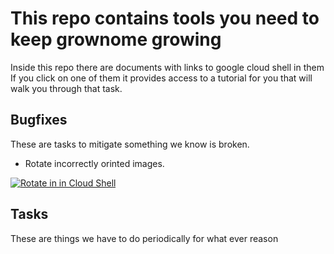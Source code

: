 # This repo contains tools you need to keep grownome growing

Inside this repo there are documents with links to google cloud shell in them
If you click on one of them it provides access to a tutorial for you that 
will walk you through that task. 

## Bugfixes
These are tasks to mitigate something we know is broken.

* Rotate incorrectly orinted images.

[![Rotate in in Cloud Shell](http://gstatic.com/cloudssh/images/open-btn.svg)](https://console.cloud.google.com/cloudshell/editor?cloudshell_git_repo=https%3A%2F%2Fgithub.com%2Fgrownome%2Fplaybooks&cloudshell_tutorial=bugfixes%2Frotate_images.md)

## Tasks
These are things we have to do periodically for what ever reason

